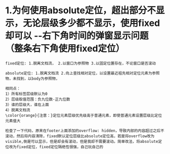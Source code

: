 # 1.为何使用absolute定位，超出部分不显示，无论层级多少都不显示，使用fixed却可以 --右下角时间的弹窗显示问题（整条右下角使用fixed定位）
    fixed定位: 1.脱离文档流， 2.以窗口为参照物 3.以固定位置存在，不论窗口是否滚动

    absolute定位: 1.脱离文档流 2.向上查找相对定位，以设置最近祖先相对定位元素为参照物，未找到，以body为参照物，

    相同点：
    1）所有标签层级默认为0
    2）层级取值范围：负九位数-正九位数
    3）谁的层级大，谁在上面
    4）脱离文档流
    \color{orange}{注意：}定位元素层级优先级高于普通元素，即使普通元素设置层级比定位元素值大

    检查了一下代码，原来在footer上面添加的overflow: hidden，导致内部的内容超过之后不滚动，然后将内容清除，fixed默认定位层级比absolute定位高，若是将overflow改为visible,倒是可以显示，但是却会有滚动，但是我却不需要滚动。简单改法，将absolute定位改为fixed定位，fixed定位隔绝性很强，自己玩自己的